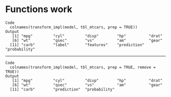 # Functions work

    Code
      colnames(transform_impl(model, tbl_mtcars, prep = TRUE))
    Output
       [1] "mpg"         "cyl"         "disp"        "hp"          "drat"       
       [6] "wt"          "qsec"        "vs"          "am"          "gear"       
      [11] "carb"        "label"       "features"    "prediction"  "probability"

---

    Code
      colnames(transform_impl(model, tbl_mtcars, prep = TRUE, remove = TRUE))
    Output
       [1] "mpg"         "cyl"         "disp"        "hp"          "drat"       
       [6] "wt"          "qsec"        "vs"          "am"          "gear"       
      [11] "carb"        "prediction"  "probability"

